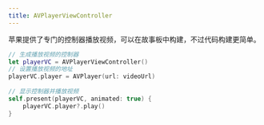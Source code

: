 ```yaml
---
title: AVPlayerViewController
---
```


苹果提供了专门的控制器播放视频，可以在故事板中构建，不过代码构建更简单。

```swift
// 生成播放视频的控制器
let playerVC = AVPlayerViewController()
// 设置播放视频的地址
playerVC.player = AVPlayer(url: videoUrl)
        
// 显示控制器并播放视频
self.present(playerVC, animated: true) {
	playerVC.player?.play()
}
```

